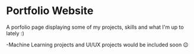 # Portfolio Website


A porfolio page displaying some of my projects, skills and what I'm up to lately :)

-Machine Learning projects and UI/UX projects would be included soon 😉
